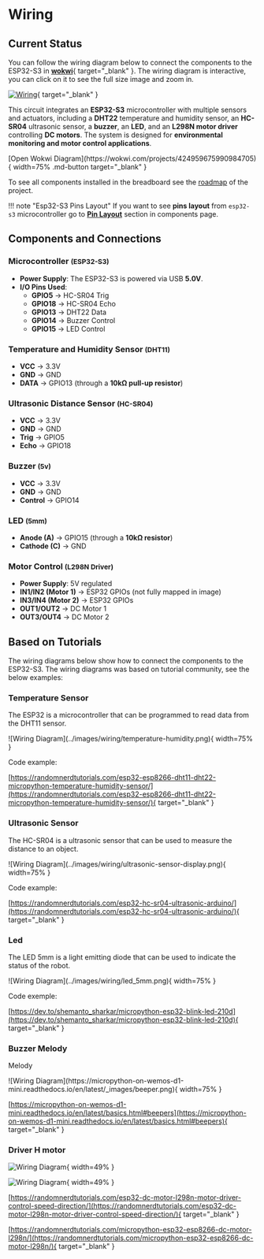 # Wiring

## Current Status

You can follow the wiring diagram below to connect the components to the ESP32-S3 in [**wokwi**](https://wokwi.com/projects/424959675990984705){ target="_blank" }. The wiring diagram is interactive, you can click on it to see the full size image and zoom in.
 
[![Wiring](../images/project/current_status_breadboard.png)](https://wokwi.com/projects/424959675990984705){ target="_blank" }

This circuit integrates an **ESP32-S3** microcontroller with multiple sensors and actuators, including a **DHT22** temperature and humidity sensor, an **HC-SR04** ultrasonic sensor, a **buzzer**, an **LED**, and an **L298N motor driver** controlling **DC motors**. The system is designed for **environmental monitoring and motor control applications**.


<div class="grid-center" markdown>
[Open Wokwi Diagram](https://wokwi.com/projects/424959675990984705){ width=75% .md-button target="_blank" }
</div>


To see all components installed in the breadboard see the [roadmap](../project/roadmap.md) of the project.

!!! note "Esp32-S3 Pins Layout" 
    If you want to see **pins layout** from `esp32-s3` microcontroller go to [**Pin Layout**](/components/index.html#pin-layout) section in components page.



## **Components and Connections**

### **Microcontroller <small>(ESP32-S3)</small>**
- **Power Supply**: The ESP32-S3 is powered via USB **5.0V**.
- **I/O Pins Used**:
  - **GPIO5** → HC-SR04 Trig
  - **GPIO18** → HC-SR04 Echo
  - **GPIO13** → DHT22 Data
  - **GPIO14** → Buzzer Control
  - **GPIO15** → LED Control


### **Temperature and Humidity Sensor <small>(DHT11)</small>**
- **VCC** → 3.3V
- **GND** → GND
- **DATA** → GPIO13 (through a **10kΩ pull-up resistor**)

### **Ultrasonic Distance Sensor <small>(HC-SR04)</small>**
- **VCC** → 3.3V
- **GND** → GND
- **Trig** → GPIO5
- **Echo** → GPIO18

### **Buzzer <small>(5v)</small>**
- **VCC** → 3.3V
- **GND** → GND
- **Control** → GPIO14

### **LED <small>(5mm)</small>**
- **Anode (A)** → GPIO15 (through a **10kΩ resistor**)
- **Cathode (C)** → GND

### **Motor Control <small>(L298N Driver)</small>**
- **Power Supply**: 5V regulated
- **IN1/IN2 (Motor 1)** → ESP32 GPIOs (not fully mapped in image)
- **IN3/IN4 (Motor 2)** → ESP32 GPIOs
- **OUT1/OUT2** → DC Motor 1
- **OUT3/OUT4** → DC Motor 2


## Based on Tutorials 

The wiring diagrams below show how to connect the components to the ESP32-S3. The wiring diagrams was based on tutorial community, see the below examples:

### Temperature Sensor

The ESP32 is a microcontroller that can be programmed to read data from the DHT11 sensor.

<div class="grid-center" markdown>
![Wiring Diagram](../images/wiring/temperature-humidity.png){ width=75% }
</div>

Code example:

[https://randomnerdtutorials.com/esp32-esp8266-dht11-dht22-micropython-temperature-humidity-sensor/](https://randomnerdtutorials.com/esp32-esp8266-dht11-dht22-micropython-temperature-humidity-sensor/){ target="_blank" }


### Ultrasonic Sensor

The HC-SR04 is a ultrasonic sensor that can be used to measure the distance to an object.

<div class="grid-center" markdown>
![Wiring Diagram](../images/wiring/ultrasonic-sensor-display.png){ width=75% }
</div>

Code example:

[https://randomnerdtutorials.com/esp32-hc-sr04-ultrasonic-arduino/](https://randomnerdtutorials.com/esp32-hc-sr04-ultrasonic-arduino/){ target="_blank" }


### Led

The LED 5mm is a light emitting diode that can be used to indicate the status of the robot.

<div class="grid-center" markdown>
![Wiring Diagram](../images/wiring/led_5mm.png){ width=75% }
</div>

Code exemple:

[https://dev.to/shemanto_sharkar/micropython-esp32-blink-led-210d](https://dev.to/shemanto_sharkar/micropython-esp32-blink-led-210d){ target="_blank" }


### Buzzer Melody

Melody

<div class="grid-center" markdown>
![Wiring Diagram](https://micropython-on-wemos-d1-mini.readthedocs.io/en/latest/_images/beeper.png){ width=75% }
</div>

[https://micropython-on-wemos-d1-mini.readthedocs.io/en/latest/basics.html#beepers](https://micropython-on-wemos-d1-mini.readthedocs.io/en/latest/basics.html#beepers){ target="_blank" }


### Driver H motor


![Wiring Diagram](../images/wiring/driver-h-l298n.webp){ width=49% }


![Wiring Diagram](../images/wiring/driver-h-l298n-2.webp){ width=49% }


[https://randomnerdtutorials.com/esp32-dc-motor-l298n-motor-driver-control-speed-direction/](https://randomnerdtutorials.com/esp32-dc-motor-l298n-motor-driver-control-speed-direction/){ target="_blank" }


[https://randomnerdtutorials.com/micropython-esp32-esp8266-dc-motor-l298n/](https://randomnerdtutorials.com/micropython-esp32-esp8266-dc-motor-l298n/){ target="_blank" }
